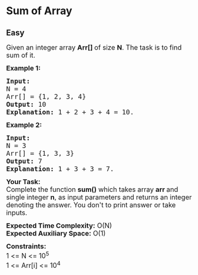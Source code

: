# Sum of Array
## Easy
<div class="problem-statement">
                <p></p><p><span style="font-size:18px">Given an integer array <strong>Arr[] </strong>of size <strong>N</strong>. The task is to find sum of it.</span></p>

<p><span style="font-size:18px"><strong>Example 1:</strong></span></p>

<pre><span style="font-size:18px"><strong>Input:
</strong>N = 4
Arr[] = {1, 2, 3, 4}
<strong>Output:</strong> 10
<strong>Explanation:</strong> 1 + 2 + 3 + 4 = 10.
</span></pre>

<p><span style="font-size:18px"><strong>Example 2:</strong></span></p>

<pre><span style="font-size:18px"><strong>Input:
</strong>N = 3
Arr[] = {1, 3, 3}
<strong>Output:</strong> 7
<strong>Explanation:</strong>&nbsp;1 + 3 + 3 = 7.
</span></pre>

<p><span style="font-size:18px"><strong>Your Task:</strong><br>
Complete the function <strong>sum()</strong>&nbsp;which takes&nbsp;array&nbsp;<strong>arr&nbsp;</strong>and single&nbsp;integer&nbsp;<strong>n</strong>,&nbsp;as input parameters&nbsp;and returns an integer denoting the answer.&nbsp;You don't to print answer or take inputs.</span></p>

<p><span style="font-size:18px"><strong>Expected Time Complexity:</strong>&nbsp;O(N)<br>
<strong>Expected Auxiliary Space:</strong>&nbsp;O(1)</span></p>

<p><span style="font-size:18px"><strong>Constraints:</strong><br>
1 &lt;= N &lt;= 10<sup>5</sup><br>
1 &lt;= Arr[i] &lt;= 10<sup>4</sup></span></p>

<p>&nbsp;</p>
 <p></p>
            </div>